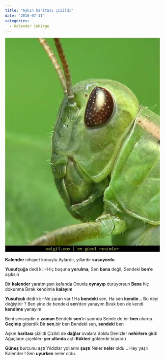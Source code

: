 ```yaml
---
title: "Aşkın haritası çizildi"
date: "2010-07-11"
categories: 
  - Kalender Çekirge
---
```


**[![cekirge_0005.jpg](../uploads/2010/07/cekirge_0005.jpg)](../uploads/2010/07/cekirge_0005.jpg "cekirge_0005.jpg")**

**Kalender** nihayet konuştu Aylardır, yıllardır **susuyordu**

**Yusufçuğa** dedi ki: –Hiç boşuna **yorulma**, Sen **bana** değil, Sendeki **ben’e** aşıksın

Bir **kalender** yaratmışsın kafanda Onunla **oynayıp** duruyorsun **Bana** hiç dokunma Bırak kendimle **kalayım**

**Yusufçuk** dedi ki: –Ne zararı var ! Ha **bendeki** sen, Ha sen **kendin**… Bu neyi değiştirir ? Ben yine de bendeki **sen**’den yanayım Bırak ben de kendi **kendime** yanayım

Beni sevseydin o **zaman** Bendeki **sen**’in yannda Sende de bir **ben** olurdu. **Geçinip** giderdik Bir **sen**,bir ben Bendeki sen, **sendeki** ben

Aşkın **haritası** çizildi Çizildi de **dağlar** ovalara doldu Denizler **nehirlere** girdi Ağaçların çiçekleri **yer altında** açtı **Kökleri** göklerde büyüdü

**Güneş** burcunu aştı Yıldızlar yollarını **şaştı** Neler **neler** oldu… Hey yaşlı Kalender ! Sen **uyurken** neler oldu.
